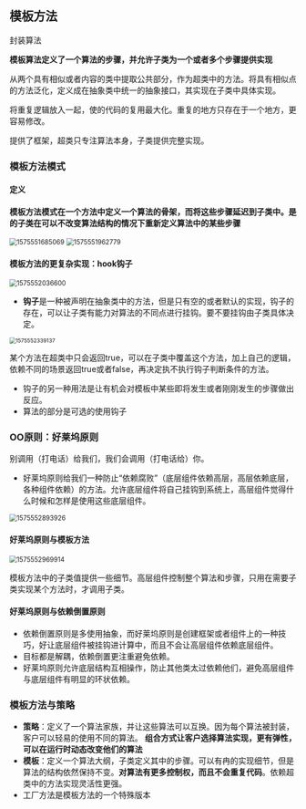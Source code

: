 ## 模板方法

封装算法

**模板算法定义了一个算法的步骤，并允许子类为一个或者多个步骤提供实现**

从两个具有相似或者内容的类中提取公共部分，作为超类中的方法。将具有相似点的方法泛化，定义成在抽象类中统一的抽象接口，其实现在子类中具体实现。

将重复逻辑放入一起，使的代码的复用最大化。重复的地方只存在于一个地方，更容易修改。

提供了框架，超类只专注算法本身，子类提供完整实现。

### 模板方法模式

#### 定义

**模板方法模式在一个方法中定义一个算法的骨架，而将这些步骤延迟到子类中。是的子类在可以不改变算法结构的情况下重新定义算法中的某些步骤**

<img src="E:\研究生学习\Typora图片\1575551685069.png" alt="1575551685069" style="zoom:80%;" />

<img src="E:\研究生学习\Typora图片\1575551962779.png" alt="1575551962779" style="zoom: 80%;" />

#### 模板方法的更复杂实现：hook钩子

<img src="E:\研究生学习\Typora图片\1575552036600.png" alt="1575552036600" style="zoom:80%;" />

* **钩子**是一种被声明在抽象类中的方法，但是只有空的或者默认的实现，钩子的存在，可以让子类有能力对算法的不同点进行挂钩。要不要挂钩由子类具体决定。

<img src="E:\研究生学习\Typora图片\1575552339137.png" alt="1575552339137" style="zoom: 67%;" />

某个方法在超类中只会返回true，可以在子类中覆盖这个方法，加上自己的逻辑，依赖不同的场景返回true或者false，再决定执不执行钩子判断条件的方法。

* 钩子的另一种用法是让有机会对模板中某些即将发生或者刚刚发生的步骤做出反应。
* 算法的部分是可选的使用钩子



### OO原则：好莱坞原则

别调用（打电话）给我们，我们会调用（打电话给）你。

* 好莱坞原则给我们一种防止“依赖腐败”（底层组件依赖高层，高层依赖底层，各种组件依赖）的方法。允许底层组件将自己挂钩到系统上，高层组件觉得什么时候和怎样是使用这些底层组件。

<img src="E:\研究生学习\Typora图片\1575552893926.png" alt="1575552893926" style="zoom:80%;" />

#### 好莱坞原则与模板方法

<img src="E:\研究生学习\Typora图片\1575552969914.png" alt="1575552969914" style="zoom:80%;" />

模板方法中的子类值提供一些细节。高层组件控制整个算法和步骤，只用在需要子类实现某个方法时，才调用子类。

#### 好莱坞原则与依赖倒置原则

* 依赖倒置原则是多使用抽象，而好莱坞原则是创建框架或者组件上的一种技巧，好让底层组件被挂钩进计算中，而且不会让高层组件依赖底层组件。
* 目标都是解耦，依赖倒置更注重避免依赖。
* 好莱坞原则允许底层结构互相操作，防止其他类太过依赖他们，避免高层组件与底层组件有明显的环状依赖。

### 模板方法与策略

* **策略**：定义了一个算法家族，并让这些算法可以互换。因为每个算法被封装，客户可以轻易的使用不同的算法。 **组合方式让客户选择算法实现，更有弹性，可以在运行时动态改变他们的算法**
* **模板**：定义一个算法大纲，子类定义其中的步骤。可以有冉的实现细节，但是算法的结构依然保持不变。**对算法有更多控制权，而且不会重复代码**。依赖超类中的方法实现灵活性更强。
* 工厂方法是模板方法的一个特殊版本